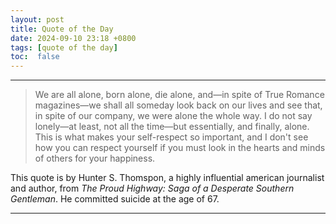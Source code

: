 ```yaml
---
layout: post
title: Quote of the Day
date: 2024-09-10 23:18 +0800
tags: [quote of the day]
toc:  false
---
```


<hr/>

> We are all alone, born alone, die alone, and—in spite of True Romance magazines—we shall all someday look back on our lives and see that, in spite of our company, we were alone the whole way. I do not say lonely—at least, not all the time—but essentially, and finally, alone. This is what makes your self-respect so important, and I don't see how you can respect yourself if you must look in the hearts and minds of others for your happiness.

This quote is by Hunter S. Thomspon, a highly influential american journalist and author, from <cite>The Proud Highway: Saga of a Desperate Southern Gentleman</cite>. He committed suicide at the age of 67.

-----

[^fn-sample_footnote]: Return to top.
